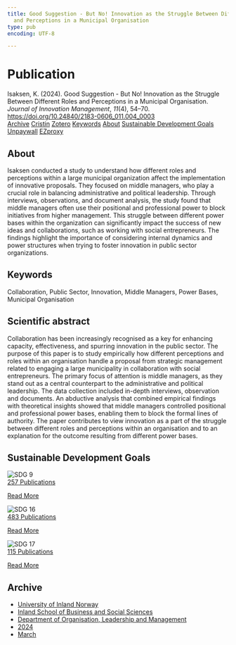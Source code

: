 ```yaml
---
title: Good Suggestion - But No! Innovation as the Struggle Between Different Roles
  and Perceptions in a Municipal Organisation
type: pub
encoding: UTF-8

---
```

<h1>Publication</h1>
<article id="csl-bib-container-SQ8KHM9D" class="csl-bib-container">
  <div class="csl-bib-body"> <div class="csl-entry">Isaksen, K. (2024). Good Suggestion - But No! Innovation as the Struggle Between Different Roles and Perceptions in a Municipal Organisation. <i>Journal of Innovation Management</i>, <i>11</i>(4), 54–70. <a href="https://doi.org/10.24840/2183-0606_011.004_0003">https://doi.org/10.24840/2183-0606_011.004_0003</a></div> </div>
  <div class="csl-bib-buttons">
    <a href="#taxonomy-article-SQ8KHM9D" alt="archive" class="csl-bib-button">Archive</a>
    <a href="https://app.cristin.no/results/show.jsf?id=2256647" alt="Cristin" class="csl-bib-button">Cristin</a>
    <a href="http://zotero.org/groups/5881554/items/SQ8KHM9D" alt="Zotero" class="csl-bib-button">Zotero</a>
    <a href="#keywords-article-SQ8KHM9D" alt="keywords" class="csl-bib-button">Keywords</a>
    <a href="#about-article-SQ8KHM9D" alt="about_pub" class="csl-bib-button">About</a>
    <a href="#sdg-article-SQ8KHM9D" alt="sdg" class="csl-bib-button">Sustainable Development Goals</a>
    <a href="https://journalsojs3.fe.up.pt/index.php/jim/article/download/2183-0606_011.004_0003/822" alt="Unpaywall" class="csl-bib-button">Unpaywall</a>
    <a href="https://journalsojs3.fe.up.pt/index.php/jim/article/download/2183-0606_011.004_0003/822" alt="EZproxy" class="csl-bib-button">EZproxy</a>
  </div>
  <div id="csl-bib-meta-container-SQ8KHM9D"></div>
</article>
<div id="csl-bib-meta-SQ8KHM9D" class="csl-bib-meta">
  <article id="about-article-SQ8KHM9D" class="about_pub-article">
    <h1>About</h1>
    Isaksen conducted a study to understand how different roles and perceptions within a large municipal organization affect the implementation of innovative proposals. They focused on middle managers, who play a crucial role in balancing administrative and political leadership. Through interviews, observations, and document analysis, the study found that middle managers often use their positional and professional power to block initiatives from higher management. This struggle between different power bases within the organization can significantly impact the success of new ideas and collaborations, such as working with social entrepreneurs. The findings highlight the importance of considering internal dynamics and power structures when trying to foster innovation in public sector organizations.
  </article>
  <article id="keywords-article-SQ8KHM9D" class="keywords-article">
    <h1>Keywords</h1>
    Collaboration, Public Sector, Innovation, Middle Managers, Power Bases, Municipal Organisation
  </article>
  <article id="abstract-article-SQ8KHM9D" class="abstract-article">
    <h1>Scientific abstract</h1>
    Collaboration has been increasingly recognised as a key for enhancing capacity, effectiveness, and spurring innovation in the public sector. The purpose of this paper is to study empirically how different perceptions and roles within an organisation handle a proposal from strategic management related to engaging a large municipality in collaboration with social entrepreneurs. The primary focus of attention is middle managers, as they stand out as a central counterpart to the administrative and political leadership. The data collection included in-depth interviews, observation and documents. An abductive analysis that combined empirical findings with theoretical insights showed that middle managers controlled positional and professional power bases, enabling them to block the formal lines of authority. The paper contributes to view innovation as a part of the struggle between different roles and perceptions within an organisation and to an explanation for the outcome resulting from different power bases.
  </article>
  <article id="sdg-article-SQ8KHM9D" class="sdg-article">
    <h1>Sustainable Development Goals</h1>
    <div class="sdg-container"><div id="sdg9" class="sdg">
        <img src="{{< params subfolder >}}images/sdg/sdg09_en.png" class="image" alt="SDG 9">
        <div class="sdg-overlay">
          <a href="{{< params subfolder >}}en/archive/?sdg=9#archive" class="sdg-publication-count"><span>257</span> Publications</a>
          <p><a href="https://sdgs.un.org/goals/goal9" class="sdg-read-more">Read More</a></p>
        </div>
      </div> <div id="sdg16" class="sdg">
        <img src="{{< params subfolder >}}images/sdg/sdg16_en.png" class="image" alt="SDG 16">
        <div class="sdg-overlay">
          <a href="{{< params subfolder >}}en/archive/?sdg=16#archive" class="sdg-publication-count"><span>483</span> Publications</a>
          <p><a href="https://sdgs.un.org/goals/goal16" class="sdg-read-more">Read More</a></p>
        </div>
      </div> <div id="sdg17" class="sdg">
        <img src="{{< params subfolder >}}images/sdg/sdg17_en.png" class="image" alt="SDG 17">
        <div class="sdg-overlay">
          <a href="{{< params subfolder >}}en/archive/?sdg=17#archive" class="sdg-publication-count"><span>115</span> Publications</a>
          <p><a href="https://sdgs.un.org/goals/goal17" class="sdg-read-more">Read More</a></p>
        </div>
      </div></div>
  </article>
  <article id="taxonomy-article-SQ8KHM9D" class="taxonomy-article">
    <h1>Archive</h1>
    <ul>
      <li><a href="{{< params subfolder >}}en/archive/?key=3DCRN523">University of Inland Norway</a></li>
      <li><a href="{{< params subfolder >}}en/archive/?key=DU8Q9LN9">Inland School of Business and Social Sciences</a></li>
      <li><a href="{{< params subfolder >}}en/archive/?key=4LUWR3ZM">Department of Organisation, Leadership and Management</a></li>
      <li><a href="{{< params subfolder >}}en/archive/?key=TY5PNNUR">2024</a></li>
      <li><a href="{{< params subfolder >}}en/archive/?key=N92MYJGA">March</a></li>
    </ul>
  </article>
</div>
